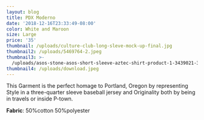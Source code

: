 ```yaml
---
layout: blog
title: PDX Moderno
date: '2018-12-16T23:33:49-08:00'
color: White and Maroon
size: Large
price: '35'
thumbnail: /uploads/culture-club-long-sleve-mock-up-final.jpg
thumbnail2: /uploads/5469764-2.jpeg
thumbnail3: >-
  /uploads/asos-stone-asos-short-sleeve-aztec-shirt-product-1-3439021-384127808.jpeg
thumbnail4: /uploads/download.jpeg
---
```

This Garment is the perfect homage to Portland, Oregon by representing  Style in a three-quarter sleeve baseball jersey and Originality both by being in travels or inside P-town.

**Fabric**: 50%cotton 50%polyester
